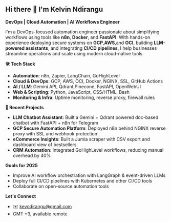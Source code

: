 ## Hi there 👋 I'm Kelvin Ndirangu

**DevOps | Cloud Automation | AI Workflows Engineer**

I'm a DevOps-focused automation engineer passionate about simplifying workflows using tools like **n8n**, **Docker**, and **FastAPI**. With hands-on experience deploying secure systems on **GCP**,**AWS**,and **OCI**, building **LLM-powered assistants**, and integrating **CI/CD pipelines**, I help businesses streamline operations and scale using modern cloud-native tools.


**🛠️ Tech Stack**
- **Automation**: n8n, Zapier, LangChain, GoHighLevel
- **Cloud & DevOps**: GCP, AWS, OCI, Docker, NGINX, SSL, GitHub Actions
- **AI / LLM**: Gemini API, Qdrant,Pinecone, FastAPI, OpenWebUI
- **Web & Scripting**: Python, JavaScript, CSS/HTML, Bash
- **Monitoring & Infra**: Uptime monitoring, reverse proxy, firewall rules



**🔧 Recent Projects**
- **LLM Chatbot Assistant**: Built a Gemini + Qdrant powered doc-based chatbot with FastAPI + n8n for Telegram
- **GCP Secure Automation Platform**: Deployed n8n behind NGINX reverse proxy with SSL and webhook protection
- **eCommerce Insights**: Built a Jumia scraper with CSV export and dashboard view of bestsellers
- **CRM Automation**: Integrated GoHighLevel workflows, reducing manual overhead by 40%


**Goals for 2025**
- Improve AI workflow orchestration with LangGraph & event-driven LLMs  
- Deploy full CI/CD pipelines with Kubernetes and other CI/CD tools
- Collaborate on open-source automation tools


**Let's Connect**
- ✉️ kevodirangu@gmail.com
- GMT +3, available remote
